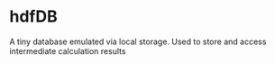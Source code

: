 # hdfDB
A tiny database emulated via local storage. Used to store and access intermediate calculation results
